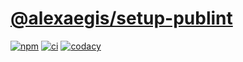 # [@alexaegis/setup-publint](https://github.com/AlexAegis/js-tooling/tree/master/packages/setup-publint)

[![npm](https://img.shields.io/npm/v/@alexaegis/setup-publint/latest)](https://www.npmjs.com/package/@alexaegis/setup-publint)
[![ci](https://github.com/AlexAegis/js-tooling/actions/workflows/cicd.yml/badge.svg)](https://github.com/AlexAegis/js-tooling/actions/workflows/cicd.yml)
[![codacy](https://app.codacy.com/project/badge/Grade/7939332dc9454dc1b0529e720ff902e6)](https://www.codacy.com/gh/AlexAegis/js-tooling/dashboard?utm_source=github.com&utm_medium=referral&utm_content=AlexAegis/js-tooling&utm_campaign=Badge_Grade)
